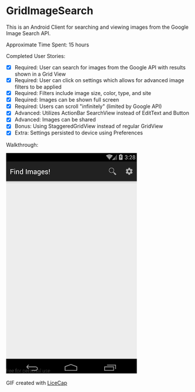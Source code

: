 # GridImageSearch

This is an Android Client for searching and viewing images from the Google Image Search API.

Approximate Time Spent: 15 hours

Completed User Stories:

* [x] Required: User can search for images from the Google API with results shown in a Grid View
* [x] Required: User can click on settings which allows for advanced image filters to be applied
* [x] Required: Filters include image size, color, type, and site
* [x] Required: Images can be shown full screen 
* [x] Required: Users can scroll "infinitely" (limited by Google API)
* [x] Advanced: Utilizes ActionBar SearchView instead of EditText and Button
* [x] Advanced: Images can be shared
* [x] Bonus: Using StaggeredGridView instead of regular GridView 
* [x] Extra: Settings persisted to device using Preferences

Walkthrough:

![Video Walkthrough](grid_image_search_walkthrough.gif)

GIF created with [LiceCap](http://www.cockos.com/licecap/)
